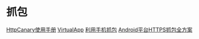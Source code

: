 # 抓包
[HttpCanary使用手册](https://github.com/99969/HttpCanary/tree/master/zh-CN)
[VirtualApp](https://github.com/asLody/VirtualApp)
[利用手机抓包](https://blog.csdn.net/cai901022/article/details/124177817)
[Android平台HTTPS抓包全方案](https://mp.weixin.qq.com/s/l13OLrXJbRrtUkQlV1q6fg)